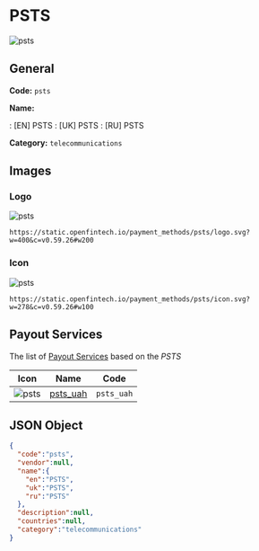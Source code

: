 
# PSTS 
![psts](https://static.openfintech.io/payment_methods/psts/logo.svg?w=400&c=v0.59.26#w200)  

## General 
**Code:** `psts` 
 
**Name:** 
 
:	[EN] PSTS 
:	[UK] PSTS 
:	[RU] PSTS 
 
**Category:** `telecommunications` 
 

## Images 

### Logo 
![psts](https://static.openfintech.io/payment_methods/psts/logo.svg?w=400&c=v0.59.26#w200)  

```
https://static.openfintech.io/payment_methods/psts/logo.svg?w=400&c=v0.59.26#w200
```  

### Icon 
![psts](https://static.openfintech.io/payment_methods/psts/icon.svg?w=278&c=v0.59.26#w100)  

```
https://static.openfintech.io/payment_methods/psts/icon.svg?w=278&c=v0.59.26#w100
```  

## Payout Services 
 
The list of [Payout Services](/payout-services/) based on the _PSTS_ 

|Icon|Name|Code| 
|:---:|:---:|:---:| 
|![psts](https://static.openfintech.io/payout_methods/psts/icon.svg?w=278&c=v0.59.26#w40) |[psts_uah](/payout-services/psts_uah/)|`psts_uah`| 
 

## JSON Object 

```json
{
  "code":"psts",
  "vendor":null,
  "name":{
    "en":"PSTS",
    "uk":"PSTS",
    "ru":"PSTS"
  },
  "description":null,
  "countries":null,
  "category":"telecommunications"
}
```  
